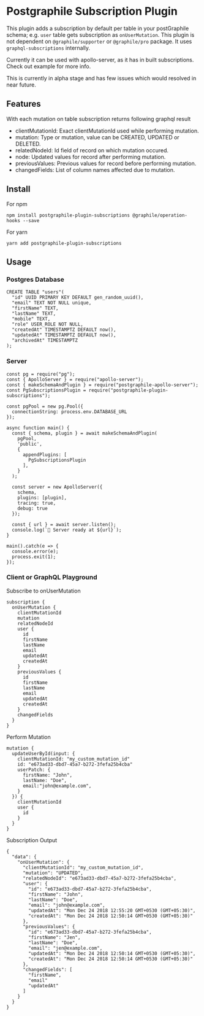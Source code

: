 # Postgraphile Subscription Plugin

This plugin adds a subscription by default per table in your postGraphile schema; e.g.
`user` table gets subscription as `onUserMutation`. This plugin is not dependent on `@graphile/supporter` or `@graphile/pro` package. It uses `graphql-subscriptions` internally. 

Currently it can be used with apollo-server, as it has in built subscriptions. Check out example for more info. 

This is currently in alpha stage and has few issues which would resolved in near future.

## Features
With each mutation on table subscription returns following graphql result
* clientMutationId: Exact clientMutationId used while performing mutation.
* mutation: Type or mutation, value can be CREATED, UPDATED or DELETED.
* relatedNodeId: Id field of record on which mutation occured.
* node: Updated values for record after performing mutation.
* previousValues: Previous values for record before performing mutation. 
* changedFields: List of column names affected due to mutation.

## Install
For npm
```
npm install postgraphile-plugin-subscriptions @graphile/operation-hooks --save
```
For yarn
```
yarn add postgraphile-plugin-subscriptions
```

## Usage

### Postgres Database
```
CREATE TABLE "users"(
  "id" UUID PRIMARY KEY DEFAULT gen_random_uuid(),
  "email" TEXT NOT NULL unique,
  "firstName" TEXT,
  "lastName" TEXT,
  "mobile" TEXT,
  "role" USER_ROLE NOT NULL,
  "createdAt" TIMESTAMPTZ DEFAULT now(),
  "updatedAt" TIMESTAMPTZ DEFAULT now(),
  "archivedAt" TIMESTAMPTZ
);
```

### Server
```
const pg = require("pg");
const { ApolloServer } = require("apollo-server");
const { makeSchemaAndPlugin } = require("postgraphile-apollo-server");
const PgSubscriptionsPlugin = require("postgraphile-plugin-subscriptions");

const pgPool = new pg.Pool({
  connectionString: process.env.DATABASE_URL
});

async function main() {
  const { schema, plugin } = await makeSchemaAndPlugin(
    pgPool,
    'public',
    {
      appendPlugins: [
        PgSubscriptionsPlugin
      ],
    }
  );

  const server = new ApolloServer({
    schema,
    plugins: [plugin],
    tracing: true,
    debug: true
  });

  const { url } = await server.listen();
  console.log(`🚀 Server ready at ${url}`);
}

main().catch(e => {
  console.error(e);
  process.exit(1);
});
```

### Client or GraphQL Playground
Subscribe to onUserMutation
```
subscription {
  onUserMutation {
    clientMutationId
    mutation
    relatedNodeId
    user {
      id
      firstName
      lastName
      email
      updatedAt
      createdAt
    }
    previousValues {
      id
      firstName
      lastName
      email
      updatedAt
      createdAt
    }
    changedFields 
  }
}
```

Perform Mutation
```
mutation {
  updateUserById(input: {
    clientMutationId: "my_custom_mutation_id"
    id: "e673ad33-dbd7-45a7-b272-3fefa25b4cba"
    userPatch: {
      firstName: "John",
      lastName: "Doe",
      email:"john@example.com",
    }
  }) {
    clientMutationId
    user {
      id
    }
  }
}
```

Subscription Output
```
{
  "data": {
    "onUserMutation": {
      "clientMutationId": "my_custom_mutation_id",
      "mutation": "UPDATED",
      "relatedNodeId": "e673ad33-dbd7-45a7-b272-3fefa25b4cba",
      "user": {
        "id": "e673ad33-dbd7-45a7-b272-3fefa25b4cba",
        "firstName": "John",
        "lastName": "Doe",
        "email": "john@example.com",
        "updatedAt": "Mon Dec 24 2018 12:55:20 GMT+0530 (GMT+05:30)",
        "createdAt": "Mon Dec 24 2018 12:50:14 GMT+0530 (GMT+05:30)"
      },
      "previousValues": {
        "id": "e673ad33-dbd7-45a7-b272-3fefa25b4cba",
        "firstName": "Jen",
        "lastName": "Doe",
        "email": "jen@example.com",
        "updatedAt": "Mon Dec 24 2018 12:50:14 GMT+0530 (GMT+05:30)",
        "createdAt": "Mon Dec 24 2018 12:50:14 GMT+0530 (GMT+05:30)"
      },
      "changedFields": [
        "firstName",
        "email"
        "updatedAt"
      ]
    }
  }
}
```